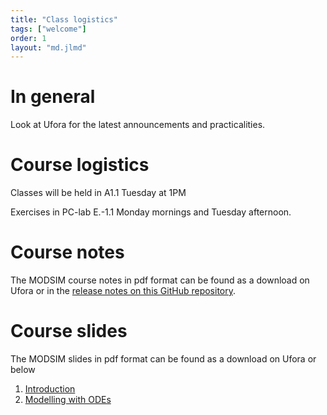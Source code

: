 ```yaml
---
title: "Class logistics"
tags: ["welcome"]
order: 1
layout: "md.jlmd"
---
```


<style>
main a img {
    width: 5rem;
    margin: 1rem;
}
</style>

# In general

Look at Ufora for the latest announcements and practicalities.

# Course logistics

Classes will be held in A1.1 Tuesday at 1PM

Exercises in PC-lab E.-1.1 Monday mornings and Tuesday afternoon.

# Course notes

The MODSIM course notes in pdf format can be found as a download on Ufora or in the [release notes on this GitHub repository](https://github.com/Kermit-UGent/ModSim/releases).

# Course slides

The MODSIM slides in pdf format can be found as a download on Ufora or below

1. [Introduction](https://drive.google.com/file/d/1jRds-XdyeYNwGct1saWknohM_PCZQ1Es/view?usp=sharing)
2. [Modelling with ODEs](https://drive.google.com/file/d/1ibxEfs5E8KddoZW66c1NKcA8XceAsl4x/view?usp=sharing)